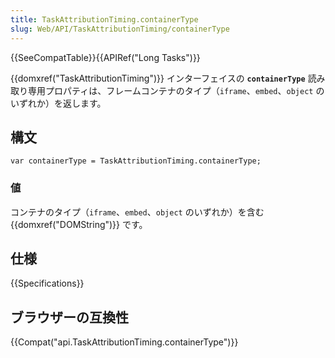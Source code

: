 ```yaml
---
title: TaskAttributionTiming.containerType
slug: Web/API/TaskAttributionTiming/containerType
---
```


{{SeeCompatTable}}{{APIRef("Long Tasks")}}

{{domxref("TaskAttributionTiming")}} インターフェイスの **`containerType`** 読み取り専用プロパティは、フレームコンテナのタイプ（`iframe`、`embed`、`object` のいずれか）を返します。

## 構文

```
var containerType = TaskAttributionTiming.containerType;
```

### 値

コンテナのタイプ（`iframe`、`embed`、`object` のいずれか）を含む {{domxref("DOMString")}} です。

## 仕様

{{Specifications}}

## ブラウザーの互換性

{{Compat("api.TaskAttributionTiming.containerType")}}
